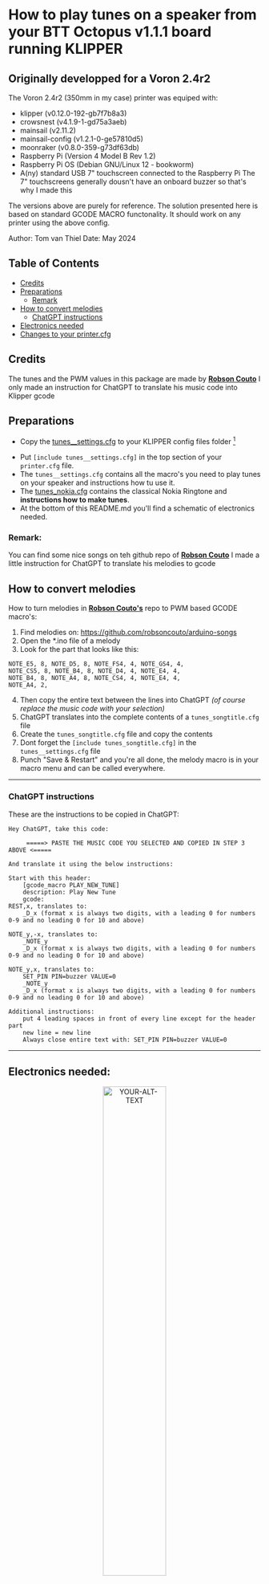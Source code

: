 # How to play tunes on a speaker from your BTT Octopus v1.1.1 board running KLIPPER

## Originally developped for a Voron 2.4r2 

The Voron 2.4r2 (350mm in my case) printer was equiped with:
- klipper 		(v0.12.0-192-gb7f7b8a3)
- crowsnest 		(v4.1.9-1-gd75a3aeb)
- mainsail 		(v2.11.2)
- mainsail-config 	(v1.2.1-0-ge57810d5)
- moonraker 		(v0.8.0-359-g73df63db)
- Raspberry Pi		(Version 4 Model B Rev 1.2)
- Raspberry Pi OS	(Debian GNU/Linux 12 - bookworm)	
- A(ny) standard USB 7" touchscreen connected to the Raspberry Pi
The 7" touchscreens generally dousn't have an onboard buzzer so that's why I made this

The versions above are purely for reference. The solution presented here is based on standard GCODE MACRO functonality.
It should work on any printer using the above config.

Author: Tom van Thiel
Date: May 2024

## Table of Contents
- [Credits](#credits)
- [Preparations](#preparations)
  - [Remark](#remark)
- [How to convert melodies](#how-to-convert-melodies)
  - [ChatGPT instructions](#chatgpt-instructions)
- [Electronics needed](#electronics-needed)
- [Changes to your printer.cfg](#Changes-to-your-printercfg)


## Credits
The tunes and the PWM values in this package are made by [**Robson Couto**](https://github.com/robsoncouto)
I only made an instruction for ChatGPT to translate his music code into Klipper gcode

## Preparations
- Copy the [tunes__settings.cfg](https://github.com/tompany/Voron_PWM_Beeper/blob/main/Tunes%20Base%20Files/tunes__settings.cfg) to your KLIPPER config files folder [^1]
[^1]: To keep things organised, You can create a subfolder in your KLIPPER config files folder, and put all the files needed there and refer to them in the `[include ...]` statements this way: `[include subfolder/filename.cfg]`, using relative paths.
- Put `[include tunes__settings.cfg]` in the top section of your `printer.cfg` file. 
- The `tunes__settings.cfg` contains all the macro's you need to play tunes on your speaker and instructions how tu use it. 
- The [tunes_nokia.cfg](https://github.com/tompany/Voron_PWM_Beeper/blob/main/Tunes%20Base%20Files/tunes_nokia_ringtone.cfg) contains the classical Nokia Ringtone and **instructions how to make tunes**.
- At the bottom of this README.md you'll find a schematic of electronics needed.

### Remark:
You can find some nice songs on teh github repo of [**Robson Couto**](https://github.com/robsoncouto)
I made a little instruction for ChatGPT to translate his melodies to gcode

## How to convert melodies
How to turn melodies in [**Robson Couto's**](https://github.com/robsoncouto) repo to PWM based GCODE macro's:
1) Find melodies on: https://github.com/robsoncouto/arduino-songs
2) Open the *.ino file of a melody
3) Look for the part that looks like this:
 
```
NOTE_E5, 8, NOTE_D5, 8, NOTE_FS4, 4, NOTE_GS4, 4, 
NOTE_CS5, 8, NOTE_B4, 8, NOTE_D4, 4, NOTE_E4, 4,
NOTE_B4, 8, NOTE_A4, 8, NOTE_CS4, 4, NOTE_E4, 4,
NOTE_A4, 2,
```
                                                        
4) Then copy the entire text between the lines into ChatGPT *(of course replace the music code with your selection)*
5) ChatGPT translates into the complete contents of a `tunes_songtitle.cfg` file
6) Create the `tunes_songtitle.cfg` file and copy the contents
7) Dont forget the `[include tunes_songtitle.cfg]` in the `tunes__settings.cfg` file
8) Punch "Save & Restart" and you're all done, the melody macro is in your macro menu and can be called everywhere.

***
### ChatGPT instructions
These are the instructions to be copied in ChatGPT:
```
Hey ChatGPT, take this code:

     =====> PASTE THE MUSIC CODE YOU SELECTED AND COPIED IN STEP 3 ABOVE <=====

And translate it using the below instructions:

Start with this header:
	[gcode_macro PLAY_NEW_TUNE]
	description: Play New Tune
	gcode:
REST,x, translates to:
	_D_x (format x is always two digits, with a leading 0 for numbers 0-9 and no leading 0 for 10 and above)

NOTE_y,-x, translates to:
	_NOTE_y
	_D_x (format x is always two digits, with a leading 0 for numbers 0-9 and no leading 0 for 10 and above)

NOTE_y,x, translates to:
	SET_PIN PIN=buzzer VALUE=0
	_NOTE_y
	_D_x (format x is always two digits, with a leading 0 for numbers 0-9 and no leading 0 for 10 and above)

Additional instructions:	
	put 4 leading spaces in front of every line except for the header part
	new line = new line
	Always close entire text with: SET_PIN PIN=buzzer VALUE=0
```
***

## Electronics needed:

<p align="center"><picture>
 <source media="(prefers-color-scheme: dark)" srcset="https://github.com/tompany/Voron_PWM_Beeper/blob/main/Electronics/Beeper%20Electronics.png" width="50%" height="50%">
 <source media="(prefers-color-scheme: light)" srcset="https://github.com/tompany/Voron_PWM_Beeper/blob/main/Electronics/Beeper%20Electronics.png" width="50%" height="50%">
 <img alt="YOUR-ALT-TEXT" src="YOUR-DEFAULT-IMAGE">
</picture></p>

## Changes to your printer.cfg

Using the buzzer pin from EXP1_1 being PE8 to connect a buzzer / speaker there
Put settings below in printer.cfg to make buzzer work

```
#################################################################
#   BUZZER / SPEAKER
#################################################################
    
[pwm_cycle_time buzzer]
pin: PE8               # output_pin
value: 0.0
shutdown_value: 0.0
cycle_time: 0.001
```

